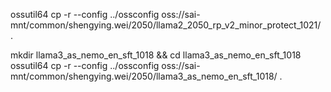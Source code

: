 ossutil64 cp -r --config ../ossconfig oss://sai-mnt/common/shengying.wei/2050/llama2_2050_rp_v2_minor_protect_1021/ .


mkdir llama3_as_nemo_en_sft_1018 && cd llama3_as_nemo_en_sft_1018
ossutil64 cp -r --config ../ossconfig oss://sai-mnt/common/shengying.wei/2050/llama3_as_nemo_en_sft_1018/ .

